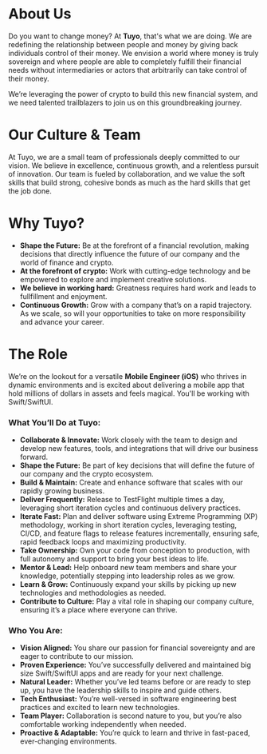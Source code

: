 # About Us
Do you want to change money? At **Tuyo**, that's what we are doing. We are redefining the relationship between people and money by giving back individuals control of their money. We envision a world where money is truly sovereign and where people are able to completely fulfill their financial needs without intermediaries or actors that arbitrarily can take control of their money.

We’re leveraging the power of crypto to build this new financial system, and we need talented trailblazers to join us on this groundbreaking journey.

# Our Culture & Team
At Tuyo, we are a small team of professionals deeply committed to our vision. We believe in excellence, continuous growth, and a relentless pursuit of innovation. Our team is fueled by collaboration, and we value the soft skills that build strong, cohesive bonds as much as the hard skills that get the job done.

# Why Tuyo?
- **Shape the Future:** Be at the forefront of a financial revolution, making decisions that directly influence the future of our company and the world of finance and crypto.
- **At the forefront of crypto:** Work with cutting-edge technology and be empowered to explore and implement creative solutions.
- **We believe in working hard:** Greatness requires hard work and leads to fullfillment and enjoyment.
- **Continuous Growth:** Grow with a company that’s on a rapid trajectory. As we scale, so will your opportunities to take on more responsibility and advance your career.

# The Role
We’re on the lookout for a versatile **Mobile Engineer (iOS)** who thrives in dynamic environments and is excited about delivering a mobile app that hold millions of dollars in assets and feels magical. You'll be working with Swift/SwiftUI.

### What You’ll Do at Tuyo:
- **Collaborate & Innovate:** Work closely with the team to design and develop new features, tools, and integrations that will drive our business forward.
- **Shape the Future:** Be part of key decisions that will define the future of our company and the crypto ecosystem.
- **Build & Maintain:** Create and enhance software that scales with our rapidly growing business.
- **Deliver Frequently:** Release to TestFlight multiple times a day, leveraging short iteration cycles and continuous delivery practices.
- **Iterate Fast:** Plan and deliver software using Extreme Programming (XP) methodology, working in short iteration cycles, leveraging testing, CI/CD, and feature flags to release features incrementally, ensuring safe, rapid feedback loops and maximizing productivity.
- **Take Ownership:** Own your code from conception to production, with full autonomy and support to bring your best ideas to life.
- **Mentor & Lead:** Help onboard new team members and share your knowledge, potentially stepping into leadership roles as we grow.
- **Learn & Grow:** Continuously expand your skills by picking up new technologies and methodologies as needed.
- **Contribute to Culture:** Play a vital role in shaping our company culture, ensuring it’s a place where everyone can thrive.

### Who You Are:
- **Vision Aligned:** You share our passion for financial sovereignty and are eager to contribute to our mission.
- **Proven Experience:** You’ve successfully delivered and maintained big size Swift/SwiftUI apps and are ready for your next challenge.
- **Natural Leader:** Whether you’ve led teams before or are ready to step up, you have the leadership skills to inspire and guide others.
- **Tech Enthusiast:** You’re well-versed in software engineering best practices and excited to learn new technologies.
- **Team Player:** Collaboration is second nature to you, but you’re also comfortable working independently when needed.
- **Proactive & Adaptable:** You’re quick to learn and thrive in fast-paced, ever-changing environments.
